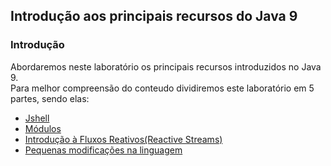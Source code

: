 ## Introdução aos principais recursos do Java 9

### Introdução
Abordaremos neste laboratório os principais recursos introduzidos no Java 9.<br/>
Para melhor compreensão do conteudo dividiremos este laboratório em 5 partes, sendo elas:
 * [Jshell](./parte1/)
 * [Módulos](./parte2/)
 * [Introdução à Fluxos Reativos(Reactive Streams)](./parte3/)
 * [Pequenas modificações na linguagem](./parte4/)
<!-- 
 - [Novos métodos classe Optional]()
 -->